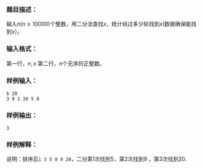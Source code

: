 ### 题目描述：
输入$n(n \leq 10000)$个整数，用二分法查找$x$，统计经过多少轮找到$x$(数据确保能找到$x$）。
### 输入格式：
第一行，$n,x$
第二行，$n$个无序的正整数。
### 样例输入：
```
6 20
3 9 1 20 5 8
```
### 样例输出：
```
3
```
### 样例解释：
说明：排序后`1 3 5 8 9 20`，二分第$1$次找到$5$，第$2$次找到$9$ ，第$3$次找到$20$.